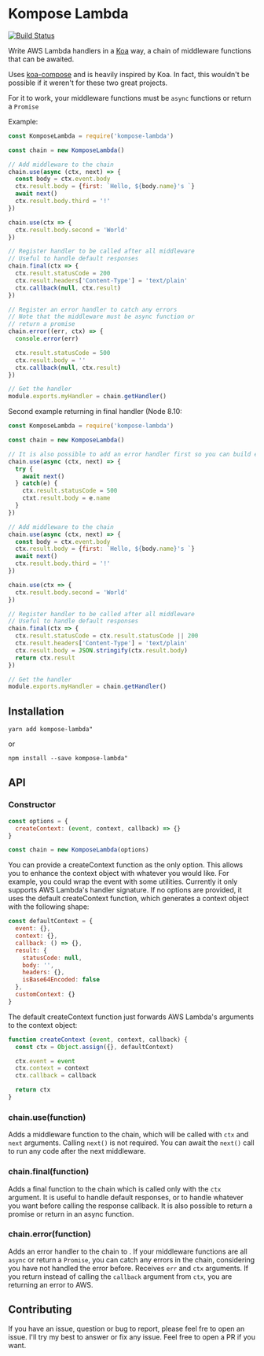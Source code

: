 # Kompose Lambda
[![Build Status](https://travis-ci.com/ivanquirino/kompose-lambda.svg?branch=master)](https://travis-ci.com/ivanquirino/kompose-lambda)

Write AWS Lambda handlers in a [Koa](https://github.com/koajs/koa) way, a chain of middleware functions that can be awaited.

Uses [koa-compose](https://github.com/koajs/compose) and is heavily inspired by Koa. In fact, this wouldn't be possible if it weren't for these two great projects.

For it to work, your middleware functions must be `async` functions or return a `Promise`

Example:

```javascript
const KomposeLambda = require('kompose-lambda')

const chain = new KomposeLambda()

// Add middleware to the chain
chain.use(async (ctx, next) => {
  const body = ctx.event.body
  ctx.result.body = {first: `Hello, ${body.name}'s `}
  await next()
  ctx.result.body.third = '!'
})

chain.use(ctx => {
  ctx.result.body.second = 'World'
})

// Register handler to be called after all middleware
// Useful to handle default responses
chain.final(ctx => {
  ctx.result.statusCode = 200
  ctx.result.headers['Content-Type'] = 'text/plain'
  ctx.callback(null, ctx.result)
})

// Register an error handler to catch any errors
// Note that the middleware must be async function or
// return a promise
chain.error((err, ctx) => {
  console.error(err)

  ctx.result.statusCode = 500
  ctx.result.body = ''
  ctx.callback(null, ctx.result)
})

// Get the handler
module.exports.myHandler = chain.getHandler()

```

Second example returning in final handler (Node 8.10:

```javascript
const KomposeLambda = require('kompose-lambda')

const chain = new KomposeLambda()

// It is also possible to add an error handler first so you can build error responses
chain.use(async (ctx, next) => {
  try {
    await next()
  } catch(e) {
    ctx.result.statusCode = 500
    ctxt.result.body = e.name
  }
})

// Add middleware to the chain
chain.use(async (ctx, next) => {
  const body = ctx.event.body
  ctx.result.body = {first: `Hello, ${body.name}'s `}
  await next()
  ctx.result.body.third = '!'
})

chain.use(ctx => {
  ctx.result.body.second = 'World'
})

// Register handler to be called after all middleware
// Useful to handle default responses
chain.final(ctx => {
  ctx.result.statusCode = ctx.result.statusCode || 200
  ctx.result.headers['Content-Type'] = 'text/plain'
  ctx.result.body = JSON.stringify(ctx.result.body)
  return ctx.result
})

// Get the handler
module.exports.myHandler = chain.getHandler()

```

## Installation

```shell
yarn add kompose-lambda"
```
or
```shell
npm install --save kompose-lambda"
```
## API

### Constructor

```javascript
const options = {
  createContext: (event, context, callback) => {}
}

const chain = new KomposeLambda(options)
```

You can provide a createContext function as the only option. This allows you to enhance the context object with whatever you would like. For example, you could wrap the event with some utilities. Currently it only supports AWS Lambda's handler signature. If no options are provided, it uses the default createContext function, which generates a context object with the following shape:

```javascript
const defaultContext = {
  event: {},
  context: {},
  callback: () => {},
  result: {
    statusCode: null,
    body: '',
    headers: {},
    isBase64Encoded: false
  },
  customContext: {}
}
```
The default createContext function just forwards AWS Lambda's arguments to the context object:

```javascript
function createContext (event, context, callback) {
  const ctx = Object.assign({}, defaultContext)

  ctx.event = event
  ctx.context = context
  ctx.callback = callback

  return ctx
}
```

### chain.use(function)

Adds a middleware function to the chain, which will be called with `ctx` and `next` arguments. Calling `next()` is not required. You can await the `next()` call to run any code after the next middleware.

### chain.final(function)

Adds a final function to the chain which is called only with the `ctx` argument. It is useful to handle default responses, or to handle whatever you want before calling the response callback. It is also possible to return a promise or return in an async function.

### chain.error(function)

Adds an error handler to the chain to . If your middleware functions are all `async` or return a `Promise`, you can catch any errors in the chain, considering you have not handled the error before. Receives `err` and `ctx` arguments. If you return instead of calling the `callback` argument from `ctx`, you are returning an error to AWS.

## Contributing

If you have an issue, question or bug to report, please feel fre to open an issue. I'll try my best to answer or fix any issue. Feel free to open a PR if you want.